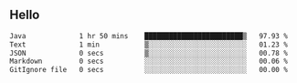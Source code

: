 ## Hello
<!--START_SECTION:waka-->

```txt
Java             1 hr 50 mins    ████████████████████████▒   97.93 %
Text             1 min           ▒░░░░░░░░░░░░░░░░░░░░░░░░   01.23 %
JSON             0 secs          ▒░░░░░░░░░░░░░░░░░░░░░░░░   00.78 %
Markdown         0 secs          ░░░░░░░░░░░░░░░░░░░░░░░░░   00.06 %
GitIgnore file   0 secs          ░░░░░░░░░░░░░░░░░░░░░░░░░   00.00 %
```

<!--END_SECTION:waka-->
